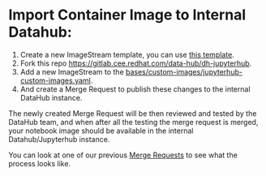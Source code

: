 # Import Container Image to Internal Datahub:

1. Create a new ImageStream template, you can use [this template](https://github.com/AICoE/s2i-custom-notebook#how-to-add-the-image-to-open-data-hubjupyterhub).
2. Fork this repo https://gitlab.cee.redhat.com/data-hub/dh-jupyterhub.
3. Add a new ImageStream to the [bases/custom-images/jupyterhub-custom-images.yaml](https://gitlab.cee.redhat.com/data-hub/dh-jupyterhub/blob/master/bases/custom-images/jupyterhub-custom-images.yaml).
4. And create a Merge Request to publish these changes to the internal DataHub instance.

The newly created Merge Request will be then reviewed and tested by the DataHub team, and when after all the testing the merge request is merged, your notebook image should be available in the internal Datahub/Jupyterhub instance.

You can look at one of our previous [Merge Requests](https://gitlab.cee.redhat.com/data-hub/dh-jupyterhub/merge_requests/27) to see what the process looks like.
